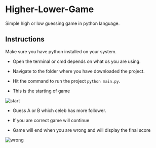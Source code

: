 # Higher-Lower-Game
Simple high or low guessing game in python language.

## Instructions

Make sure you have python installed on your system.

* Open the terminal or cmd depends on what os you are using.

* Navigate to the folder where you have downloaded the project.

* Hit the command to run the project
```python main.py```.
* This is the starting of game 

![start](https://user-images.githubusercontent.com/37327434/174430110-0510649e-138f-430d-a94f-326469e960d3.png)

* Guess A or B which celeb
 has more follower.

* If you are correct game will continue 

* Game will end when you are wrong and will display the final score

![wrong](https://user-images.githubusercontent.com/37327434/174430128-a13f2119-3cbf-447e-bcd0-7bded12ccc2c.png)
